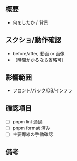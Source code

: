 ## 概要

- 何をしたか / 背景

## スクショ/動作確認

- before/after, 動画 or 画像
- （時間かかるなら省略可）

## 影響範囲

- フロント/バック/DB/インフラ

## 確認項目

- [ ] pnpm lint 通過
- [ ] pnpm format 済み
- [ ] 主要導線の手動確認

## 備考
